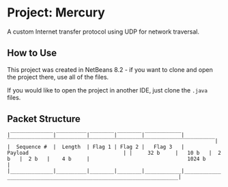 # Project: Mercury

A custom Internet transfer protocol using UDP for network traversal.

## How to Use

This project was created in NetBeans 8.2 - if you want to clone and open the project there, use all of the files.

If you would like to open the project in another IDE, just clone the `.java` files.

## Packet Structure

`
|‾‾‾‾‾‾‾‾‾‾‾‾‾‾|‾‾‾‾‾‾‾‾‾‾|‾‾‾‾‾‾‾‾|‾‾‾‾‾‾‾‾|‾‾‾‾‾‾‾‾‾‾‾‾|‾‾‾‾‾‾‾‾‾‾‾‾‾‾‾‾‾‾‾‾‾‾‾‾‾‾‾‾‾‾‾‾‾‾‾‾‾‾‾‾‾‾‾‾‾‾‾‾‾‾‾‾‾‾‾‾‾‾‾‾‾‾‾‾‾‾‾‾|
|  Sequence #  |  Length  | Flag 1 | Flag 2 |   Flag 3   |                              Payload                               |
|     32 b     |   10 b   |  2 b   |  2 b   |    4 b     |                                1024 b                              |
|______________|__________|________|________|____________|____________________________________________________________________|
`
